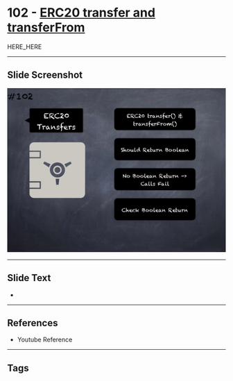 # 102 - [ERC20 transfer and transferFrom](ERC20%20transfer%20and%20transferFrom.md)

HERE_HERE

___
## Slide Screenshot
![0102.png](../images/pitfalls_and_best_practices201/102.png)
___
## Slide Text
- 
___
## References
- Youtube Reference
___
## Tags